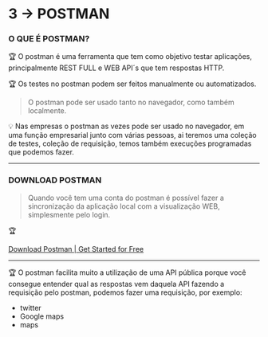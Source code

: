 # 3 → POSTMAN

### O QUE É POSTMAN?

🏆 O postman é uma ferramenta que tem como objetivo testar aplicações, principalmente REST FULL e WEB API´s que tem respostas HTTP. 


🏆 Os testes no postman podem ser feitos manualmente ou automatizados.


> O postman pode ser usado tanto no navegador, como também localmente.
> 

💡 Nas empresas o postman as vezes pode ser usado no navegador, em uma função empresarial junto com várias pessoas, ai teremos uma coleção de testes, coleção de requisição, temos também execuções programadas que podemos fazer.


---

### DOWNLOAD POSTMAN

> Quando você tem uma conta do postman é possível fazer a sincronização da aplicação local com a visualização WEB, simplesmente pelo login.
> 

🏆

[Download Postman | Get Started for Free](https://www.postman.com/downloads/)


---


🏆 O postman facilita muito a utilização de uma API pública porque você consegue entender qual as respostas vem daquela API fazendo a requisição pelo postman, podemos fazer uma requisição, por exemplo: 

- twitter
- Google maps
- maps
